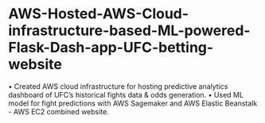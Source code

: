 # AWS-Hosted-AWS-Cloud-infrastructure-based-ML-powered-Flask-Dash-app-UFC-betting-website
• Created AWS cloud infrastructure for hosting predictive analytics dashboard of UFC’s historical fights data &amp; odds generation. • Used ML model for fight predictions with AWS Sagemaker and AWS Elastic Beanstalk - AWS EC2 combined website.
